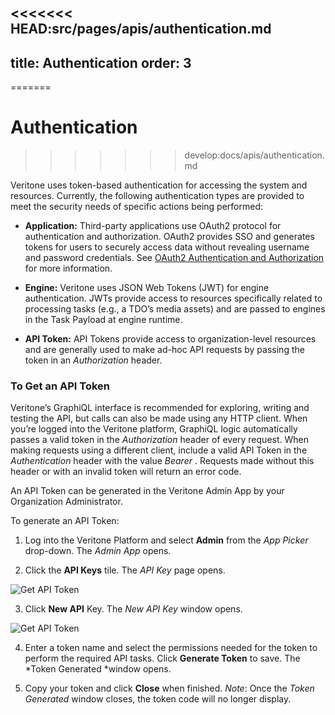 <<<<<<< HEAD:src/pages/apis/authentication.md
---
title: Authentication
order: 3
---
=======
# Authentication
>>>>>>> develop:docs/apis/authentication.md

Veritone uses token-based authentication for accessing the system and resources. Currently, the following authentication types are provided to meet the security needs of specific actions being performed:

* **Application:** Third-party applications use OAuth2 protocol for authentication and authorization. OAuth2 provides SSO and generates tokens for users to securely access data without revealing username and password credentials. See [OAuth2 Authentication and Authorization](/applications/oauth) for more information.

* **Engine:** Veritone uses JSON Web Tokens (JWT) for engine authentication. JWTs provide access to resources specifically related to processing tasks (e.g., a TDO’s media assets) and are passed to engines in the Task Payload at engine runtime.

* **API Token:** API Tokens provide access to organization-level resources and are generally used to make ad-hoc API requests by passing the token in an *Authorization* header. 

### **To Get an API Token**

Veritone’s GraphiQL interface is recommended for exploring, writing and testing the API, but calls can also be made using any HTTP client. When you’re logged into the Veritone platform, GraphiQL logic automatically passes a valid token in the *Authorization* header of every request. When making requests using a different client, include a valid API Token in the *Authentication* header with the value *Bearer <token>*. Requests made without this header or with an invalid token will return an error code.

An API Token can be generated in the Veritone Admin App by your Organization Administrator. 

To generate an API Token:

1. Log into the Veritone Platform and select **Admin** from the *App Picker* drop-down. The *Admin App* opens.

2. Click the **API Keys** tile. The *API Key* page opens.

![Get API Token](/apis/Get-API-Token-1.png)

3. Click **New API** Key. The *New API Key* window opens.

![Get API Token](/apis/Get-API-Token-2.png)

4. Enter a token name and select the permissions needed for the token to perform the required API tasks. Click **Generate Token** to save. The *Token Generated *window opens.

5. Copy your token and click **Close** when finished. 
*Note*: Once the *Token Generated* window closes, the token code will no longer display. 
